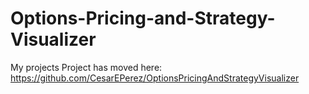 # Options-Pricing-and-Strategy-Visualizer
My projects
Project has moved here: https://github.com/CesarEPerez/OptionsPricingAndStrategyVisualizer
